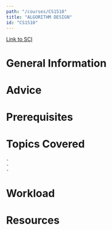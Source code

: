 ```yaml
---
path: "/courses/CS1510"
title: "ALGORITHM DESIGN"
id: "CS1510"
---
```

[Link to SCI]("http://courses.sci.pitt.edu/courses/courses/view/CS-1510")

# General Information

# Advice


# Prerequisites
<!-- PREREQ_REPLACEMENT (Do not remove) -->

<!-- END PREREQ_REPLACEMENT (Do not remove) -->
# Topics Covered
	- 
	-
	-
# Workload

<!-- TESTIMONIALS
# Testimonials
This gets replaced with Gatsby, its
data comes from Google Sheets for easier
editing!
-->

# Resources
